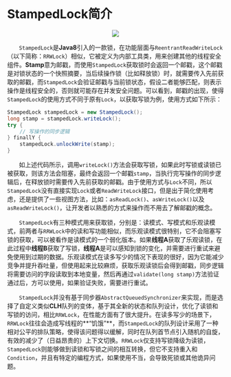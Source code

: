 # StampedLock简介

<center>
<img src="https://weipeng2k.github.io/hot-wind/resources/juc-summary/juc-stampedlock-summary.jpg">
</center>

&nbsp;&nbsp;&nbsp;&nbsp;&nbsp;&nbsp;&nbsp;`StampedLock`是**Java8**引入的一款锁，在功能层面与`ReentrantReadWriteLock`（以下简称：`RRWLock`）相似，它被定义为内部工具类，用来创建其他的线程安全组件。**Stamp**意为邮戳，而使用`StampedLock`获取锁时会返回一个邮戳，这个邮戳是对锁状态的一个快照摘要，当后续操作锁（比如释放锁）时，就需要传入先前获取的邮戳，而`StampedLock`会验证邮戳与当前锁状态，假设二者能够匹配，则表示操作是线程安全的，否则就可能存在并发安全问题。可以看到，邮戳的出现，使得`StampedLock`的使用方式不同于原有`Lock`，以获取写锁为例，使用方式如下所示：

```java
StampedLock stampedLock = new StampedLock();
long stamp = stampedLock.writeLock();
try {
    // 写操作的同步逻辑
} finallY {
    stampedLock.unlockWrite(stamp);
}
```

&nbsp;&nbsp;&nbsp;&nbsp;&nbsp;&nbsp;&nbsp;如上述代码所示，调用`writeLock()`方法会获取写锁，如果此时写锁或读锁已被获取，则该方法会阻塞，最终会返回一个邮戳`stamp`，当执行完写操作的同步逻辑后，在释放锁时需要传入先前获取的邮戳。由于使用方式与`Lock`不同，所以`StampedLock`没有直接实现`Lock`或者`ReadWriteLock`接口，但是出于简化使用考虑，还是提供了一些视图方法，比如：`asReadLock()`、`asWriteLock()`以及`asReadWriteLock()`，让开发者以熟悉的方式来操作而不用去了解邮戳的概念。

&nbsp;&nbsp;&nbsp;&nbsp;&nbsp;&nbsp;&nbsp;`StampedLock`有三种模式用来获取锁，分别是：读模式、写模式和乐观读模式，前两者与`RRWLock`中的读和写功能相似，而乐观读模式很特别，它不会阻塞写锁的获取，可以被看作是读模式的一个弱化版本。如果**线程A**获取了乐观读锁，在此过程中**线程B**获取了写锁，**线程A**是可以感知到锁的变化，并需要进行重试来避免使用到过期的数据。乐观读模式在读多写少的情况下表现的很好，因为它能减少竞争并提升吞吐量，但使用起来比较麻烦，获取乐观读锁后会得到邮戳，同步逻辑将需要访问的字段读取到本地变量，然后再通过`validate(long stamp)`方法验证通过后，方可以使用，如果验证失败，需要进行重试。

&nbsp;&nbsp;&nbsp;&nbsp;&nbsp;&nbsp;&nbsp;`StampedLock`并没有基于同步器`AbstractQueuedSynchronizer`来实现，而是选择了自定义类似**CLH**队列的变体，基于其全新的状态和队列设计，优化了读锁和写锁的访问，相比`RRWLock`，在性能方面有了很大提升。在读多写少的场景下，`RRWLock`往往会造成写线程的**“饥饿”**，而`StampedLock`的队列设计采用了一种相对公平的排队策略，使得该问题得以缓解，同时在队列首节点引入随机的自旋，有效的减少了（日益昂贵的）上下文切换。`RRWLock`仅支持写锁降级为读锁，`StampedLock`则能够做到读锁和写锁之间的相互转换，但它不支持重入和`Condition`，并且有特定的编程方式，如果使用不当，会导致死锁或其他诡异问题。
